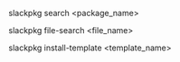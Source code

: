 slackpkg search <package_name>

slackpkg file-search <file_name>

slackpkg install-template <template_name>
